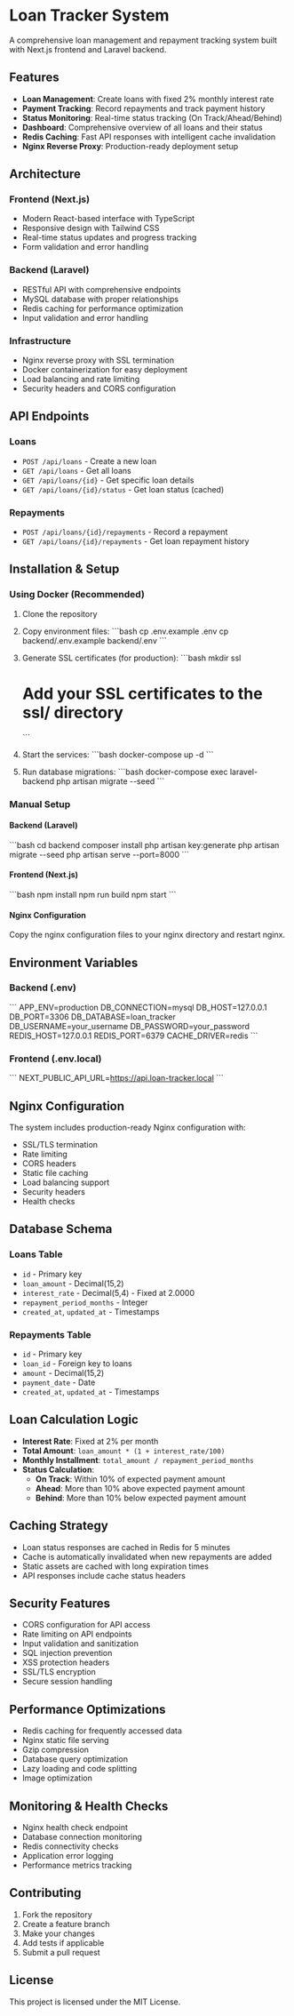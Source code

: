 # Loan Tracker System

A comprehensive loan management and repayment tracking system built with Next.js frontend and Laravel backend.

## Features

- **Loan Management**: Create loans with fixed 2% monthly interest rate
- **Payment Tracking**: Record repayments and track payment history
- **Status Monitoring**: Real-time status tracking (On Track/Ahead/Behind)
- **Dashboard**: Comprehensive overview of all loans and their status
- **Redis Caching**: Fast API responses with intelligent cache invalidation
- **Nginx Reverse Proxy**: Production-ready deployment setup

## Architecture

### Frontend (Next.js)
- Modern React-based interface with TypeScript
- Responsive design with Tailwind CSS
- Real-time status updates and progress tracking
- Form validation and error handling

### Backend (Laravel)
- RESTful API with comprehensive endpoints
- MySQL database with proper relationships
- Redis caching for performance optimization
- Input validation and error handling

### Infrastructure
- Nginx reverse proxy with SSL termination
- Docker containerization for easy deployment
- Load balancing and rate limiting
- Security headers and CORS configuration

## API Endpoints

### Loans
- `POST /api/loans` - Create a new loan
- `GET /api/loans` - Get all loans
- `GET /api/loans/{id}` - Get specific loan details
- `GET /api/loans/{id}/status` - Get loan status (cached)

### Repayments
- `POST /api/loans/{id}/repayments` - Record a repayment
- `GET /api/loans/{id}/repayments` - Get loan repayment history

## Installation & Setup

### Using Docker (Recommended)

1. Clone the repository
2. Copy environment files:
   \`\`\`bash
   cp .env.example .env
   cp backend/.env.example backend/.env
   \`\`\`

3. Generate SSL certificates (for production):
   \`\`\`bash
   mkdir ssl
   # Add your SSL certificates to the ssl/ directory
   \`\`\`

4. Start the services:
   \`\`\`bash
   docker-compose up -d
   \`\`\`

5. Run database migrations:
   \`\`\`bash
   docker-compose exec laravel-backend php artisan migrate --seed
   \`\`\`

### Manual Setup

#### Backend (Laravel)
\`\`\`bash
cd backend
composer install
php artisan key:generate
php artisan migrate --seed
php artisan serve --port=8000
\`\`\`

#### Frontend (Next.js)
\`\`\`bash
npm install
npm run build
npm start
\`\`\`

#### Nginx Configuration
Copy the nginx configuration files to your nginx directory and restart nginx.

## Environment Variables

### Backend (.env)
\`\`\`
APP_ENV=production
DB_CONNECTION=mysql
DB_HOST=127.0.0.1
DB_PORT=3306
DB_DATABASE=loan_tracker
DB_USERNAME=your_username
DB_PASSWORD=your_password
REDIS_HOST=127.0.0.1
REDIS_PORT=6379
CACHE_DRIVER=redis
\`\`\`

### Frontend (.env.local)
\`\`\`
NEXT_PUBLIC_API_URL=https://api.loan-tracker.local
\`\`\`

## Nginx Configuration

The system includes production-ready Nginx configuration with:

- SSL/TLS termination
- Rate limiting
- CORS headers
- Static file caching
- Load balancing support
- Security headers
- Health checks

## Database Schema

### Loans Table
- `id` - Primary key
- `loan_amount` - Decimal(15,2)
- `interest_rate` - Decimal(5,4) - Fixed at 2.0000
- `repayment_period_months` - Integer
- `created_at`, `updated_at` - Timestamps

### Repayments Table
- `id` - Primary key
- `loan_id` - Foreign key to loans
- `amount` - Decimal(15,2)
- `payment_date` - Date
- `created_at`, `updated_at` - Timestamps

## Loan Calculation Logic

- **Interest Rate**: Fixed at 2% per month
- **Total Amount**: `loan_amount * (1 + interest_rate/100)`
- **Monthly Installment**: `total_amount / repayment_period_months`
- **Status Calculation**:
  - **On Track**: Within 10% of expected payment amount
  - **Ahead**: More than 10% above expected payment amount
  - **Behind**: More than 10% below expected payment amount

## Caching Strategy

- Loan status responses are cached in Redis for 5 minutes
- Cache is automatically invalidated when new repayments are added
- Static assets are cached with long expiration times
- API responses include cache status headers

## Security Features

- CORS configuration for API access
- Rate limiting on API endpoints
- Input validation and sanitization
- SQL injection prevention
- XSS protection headers
- SSL/TLS encryption
- Secure session handling

## Performance Optimizations

- Redis caching for frequently accessed data
- Nginx static file serving
- Gzip compression
- Database query optimization
- Lazy loading and code splitting
- Image optimization

## Monitoring & Health Checks

- Nginx health check endpoint
- Database connection monitoring
- Redis connectivity checks
- Application error logging
- Performance metrics tracking

## Contributing

1. Fork the repository
2. Create a feature branch
3. Make your changes
4. Add tests if applicable
5. Submit a pull request

## License

This project is licensed under the MIT License.
